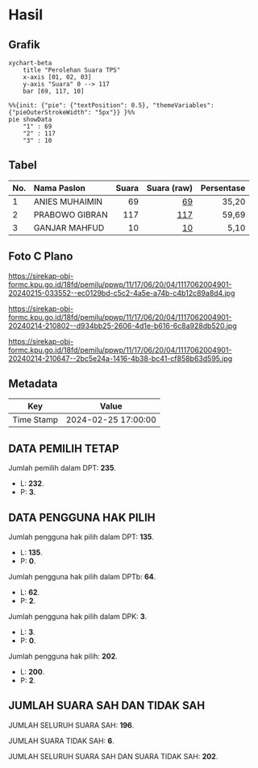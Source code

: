 # Hasil

## Grafik

```mermaid
xychart-beta
    title "Perolehan Suara TPS"
    x-axis [01, 02, 03]
    y-axis "Suara" 0 --> 117
    bar [69, 117, 10]
```

```mermaid
%%{init: {"pie": {"textPosition": 0.5}, "themeVariables": {"pieOuterStrokeWidth": "5px"}} }%%
pie showData
    "1" : 69
    "2" : 117
    "3" : 10
```

## Tabel

| No. | Nama Paslon    | Suara | Suara (raw) | Persentase |
|:--- |:-------------- | -----:| -----------:| ----------:|
| 1   | ANIES MUHAIMIN | 69    | [69][p-1]   | 35,20      |
| 2   | PRABOWO GIBRAN | 117   | [117][p-2]  | 59,69      |
| 3   | GANJAR MAHFUD  | 10    | [10][p-3]   | 5,10       |


[p-1]: https://github.com/gigit-pemilu/pemilu-2024-11-aceh/blob/main/pilpres/hitung-suara/sub/11-aceh/sub/17-bener-meriah/sub/06-wih-pesam/sub/2004-pante-raya/sub/901-tps/sub/paslon-1.txt
[p-2]: https://github.com/gigit-pemilu/pemilu-2024-11-aceh/blob/main/pilpres/hitung-suara/sub/11-aceh/sub/17-bener-meriah/sub/06-wih-pesam/sub/2004-pante-raya/sub/901-tps/sub/paslon-2.txt
[p-3]: https://github.com/gigit-pemilu/pemilu-2024-11-aceh/blob/main/pilpres/hitung-suara/sub/11-aceh/sub/17-bener-meriah/sub/06-wih-pesam/sub/2004-pante-raya/sub/901-tps/sub/paslon-3.txt

## Foto C Plano

https://sirekap-obj-formc.kpu.go.id/18fd/pemilu/ppwp/11/17/06/20/04/1117062004901-20240215-033552--ec0129bd-c5c2-4a5e-a74b-c4b12c89a8d4.jpg

https://sirekap-obj-formc.kpu.go.id/18fd/pemilu/ppwp/11/17/06/20/04/1117062004901-20240214-210802--d934bb25-2606-4d1e-b616-6c8a928db520.jpg

https://sirekap-obj-formc.kpu.go.id/18fd/pemilu/ppwp/11/17/06/20/04/1117062004901-20240214-210647--2bc5e24a-1416-4b38-bc41-cf858b63d595.jpg


## Metadata

| Key        | Value               |
| ---------- | ------------------- |
| Time Stamp | 2024-02-25 17:00:00 |


## DATA PEMILIH TETAP

Jumlah pemilih dalam DPT: **235**.
 * L: **232**.
 * P: **3**.

## DATA PENGGUNA HAK PILIH

Jumlah pengguna hak pilih dalam DPT: **135**.
 * L: **135**.
 * P: **0**.

Jumlah pengguna hak pilih dalam DPTb: **64**.
 * L: **62**.
 * P: **2**.

Jumlah pengguna hak pilih dalam DPK: **3**.
 * L: **3**.
 * P: **0**.

Jumlah pengguna hak pilih: **202**.
 * L: **200**.
 * P: **2**.

## JUMLAH SUARA SAH DAN TIDAK SAH

JUMLAH SELURUH SUARA SAH: **196**.

JUMLAH SUARA TIDAK SAH: **6**.

JUMLAH SELURUH SUARA SAH DAN SUARA TIDAK SAH: **202**.


